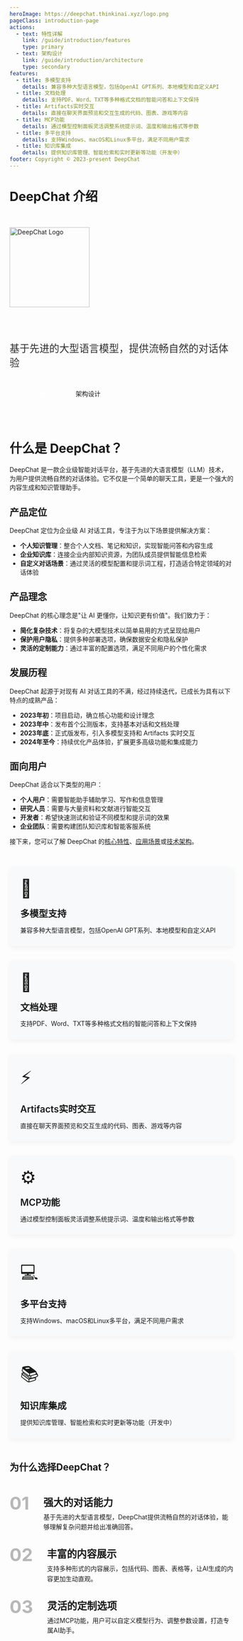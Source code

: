 ```yaml
---
heroImage: https://deepchat.thinkinai.xyz/logo.png
pageClass: introduction-page
actions:
  - text: 特性详解
    link: /guide/introduction/features
    type: primary
  - text: 架构设计
    link: /guide/introduction/architecture
    type: secondary
features:
  - title: 多模型支持
    details: 兼容多种大型语言模型，包括OpenAI GPT系列、本地模型和自定义API
  - title: 文档处理
    details: 支持PDF、Word、TXT等多种格式文档的智能问答和上下文保持
  - title: Artifacts实时交互
    details: 直接在聊天界面预览和交互生成的代码、图表、游戏等内容
  - title: MCP功能
    details: 通过模型控制面板灵活调整系统提示词、温度和输出格式等参数
  - title: 多平台支持
    details: 支持Windows、macOS和Linux多平台，满足不同用户需求
  - title: 知识库集成
    details: 提供知识库管理、智能检索和实时更新等功能（开发中）
footer: Copyright © 2023-present DeepChat
---
```


# DeepChat 介绍

<div class="hero-section">
  <img src="https://deepchat.thinkinai.xyz/logo.png" alt="DeepChat Logo" class="hero-image">
  <div class="hero-content">
    <h1 class="hero-title">DeepChat</h1>
    <p class="hero-description">基于先进的大型语言模型，提供流畅自然的对话体验</p>
    <div class="hero-actions">
      <a href="/guide/introduction/features" class="action-btn primary">特性详解</a>
      <a href="/guide/introduction/architecture" class="action-btn secondary">架构设计</a>
    </div>
  </div>
</div>

# 什么是 DeepChat？

DeepChat 是一款企业级智能对话平台，基于先进的大语言模型（LLM）技术，为用户提供流畅自然的对话体验。它不仅是一个简单的聊天工具，更是一个强大的内容生成和知识管理助手。

## 产品定位

DeepChat 定位为企业级 AI 对话工具，专注于为以下场景提供解决方案：

- **个人知识管理**：整合个人文档、笔记和知识，实现智能问答和内容生成
- **企业知识库**：连接企业内部知识资源，为团队成员提供智能信息检索
- **自定义对话场景**：通过灵活的模型配置和提示词工程，打造适合特定领域的对话体验

## 产品理念

DeepChat 的核心理念是"让 AI 更懂你，让知识更有价值"。我们致力于：

- **简化复杂技术**：将复杂的大模型技术以简单易用的方式呈现给用户
- **保护用户隐私**：提供多种部署选项，确保数据安全和隐私保护
- **灵活的定制能力**：通过丰富的配置选项，满足不同用户的个性化需求

## 发展历程

DeepChat 起源于对现有 AI 对话工具的不满，经过持续迭代，已成长为具有以下特点的成熟产品：

- **2023年初**：项目启动，确立核心功能和设计理念
- **2023年中**：发布首个公测版本，支持基本对话和文档处理
- **2023年底**：正式版发布，引入多模型支持和 Artifacts 实时交互
- **2024年至今**：持续优化产品体验，扩展更多高级功能和集成能力

## 面向用户

DeepChat 适合以下类型的用户：

- **个人用户**：需要智能助手辅助学习、写作和信息管理
- **研究人员**：需要与大量资料和文献进行智能交互
- **开发者**：希望快速测试和验证不同模型和提示词的效果
- **企业团队**：需要构建团队知识库和智能客服系统

接下来，您可以了解 DeepChat 的[核心特性](./features.md)、[应用场景](./use-cases.md)或[技术架构](./architecture.md)。

<div class="features-grid">
  <div class="feature-card">
    <div class="feature-icon">🤖</div>
    <div class="feature-title">多模型支持</div>
    <div class="feature-desc">兼容多种大型语言模型，包括OpenAI GPT系列、本地模型和自定义API</div>
  </div>
  <div class="feature-card">
    <div class="feature-icon">📄</div>
    <div class="feature-title">文档处理</div>
    <div class="feature-desc">支持PDF、Word、TXT等多种格式文档的智能问答和上下文保持</div>
  </div>
  <div class="feature-card">
    <div class="feature-icon">⚡</div>
    <div class="feature-title">Artifacts实时交互</div>
    <div class="feature-desc">直接在聊天界面预览和交互生成的代码、图表、游戏等内容</div>
  </div>
  <div class="feature-card">
    <div class="feature-icon">⚙️</div>
    <div class="feature-title">MCP功能</div>
    <div class="feature-desc">通过模型控制面板灵活调整系统提示词、温度和输出格式等参数</div>
  </div>
  <div class="feature-card">
    <div class="feature-icon">💻</div>
    <div class="feature-title">多平台支持</div>
    <div class="feature-desc">支持Windows、macOS和Linux多平台，满足不同用户需求</div>
  </div>
  <div class="feature-card">
    <div class="feature-icon">📚</div>
    <div class="feature-title">知识库集成</div>
    <div class="feature-desc">提供知识库管理、智能检索和实时更新等功能（开发中）</div>
  </div>
</div>

## 为什么选择DeepChat？

<div class="benefits-section">
  <div class="benefit-item">
    <div class="benefit-number">01</div>
    <div class="benefit-content">
      <h3>强大的对话能力</h3>
      <p>基于先进的大型语言模型，DeepChat提供流畅自然的对话体验，能够理解复杂问题并给出准确回答。</p>
    </div>
  </div>
  <div class="benefit-item">
    <div class="benefit-number">02</div>
    <div class="benefit-content">
      <h3>丰富的内容展示</h3>
      <p>支持多种形式的内容展示，包括代码、图表、表格等，让AI生成的内容更加生动直观。</p>
    </div>
  </div>
  <div class="benefit-item">
    <div class="benefit-number">03</div>
    <div class="benefit-content">
      <h3>灵活的定制选项</h3>
      <p>通过MCP功能，用户可以自定义模型行为、调整参数设置，打造专属AI助手。</p>
    </div>
  </div>
</div>

<style>
.introduction-page .theme-default-content {
  max-width: 1200px;
  margin: 0 auto;
  padding: 1rem 2rem;
}

.hero-section {
  display: flex;
  align-items: center;
  padding: 2rem 0;
  margin-bottom: 3rem;
  flex-wrap: wrap;
}

.hero-image {
  width: 180px;
  height: 180px;
  margin-right: 3rem;
}

.hero-content {
  flex: 1;
  min-width: 280px;
}

.hero-title {
  font-size: 3rem;
  margin: 0;
  background: linear-gradient(90deg, var(--c-brand), #8083ff);
  -webkit-background-clip: text;
  -webkit-text-fill-color: transparent;
}

.hero-description {
  font-size: 1.4rem;
  opacity: 0.9;
  margin: 1rem 0 2rem;
}

.hero-actions {
  display: flex;
  gap: 1rem;
  flex-wrap: wrap;
}

.action-btn {
  display: inline-block;
  padding: 0.8rem 1.6rem;
  border-radius: 4px;
  font-weight: 500;
  transition: all 0.3s;
  text-decoration: none;
}

.action-btn.primary {
  background: var(--c-brand);
  color: white;
}

.action-btn.primary:hover {
  background: var(--c-brand-light);
  transform: translateY(-2px);
}

.action-btn.secondary {
  border: 1px solid var(--c-brand);
  color: var(--c-brand);
}

.action-btn.secondary:hover {
  background: rgba(79, 70, 229, 0.1);
  transform: translateY(-2px);
}

.features-grid {
  display: grid;
  grid-template-columns: repeat(auto-fill, minmax(300px, 1fr));
  gap: 2rem;
  margin: 3rem 0;
}

.feature-card {
  background: #f8f9fa;
  border-radius: 8px;
  padding: 1.5rem;
  transition: all 0.3s;
  box-shadow: 0 4px 12px rgba(0, 0, 0, 0.05);
}

.feature-card:hover {
  transform: translateY(-5px);
  box-shadow: 0 8px 16px rgba(0, 0, 0, 0.1);
}

.feature-icon {
  font-size: 2.5rem;
  margin-bottom: 1rem;
}

.feature-title {
  font-size: 1.3rem;
  font-weight: 600;
  margin-bottom: 0.8rem;
  color: var(--c-brand);
}

.feature-desc {
  line-height: 1.6;
  color: var(--c-text);
}

.benefits-section {
  margin: 3rem 0;
}

.benefit-item {
  display: flex;
  margin-bottom: 2rem;
}

.benefit-number {
  font-size: 2.5rem;
  font-weight: 700;
  color: var(--c-brand);
  opacity: 0.3;
  margin-right: 2rem;
  line-height: 1;
}

.benefit-content h3 {
  margin-top: 0;
  margin-bottom: 0.5rem;
  font-size: 1.4rem;
  color: var(--c-text);
}

.benefit-content p {
  margin: 0;
  line-height: 1.6;
}

@media (max-width: 719px) {
  .hero-section {
    flex-direction: column;
    text-align: center;
  }
  
  .hero-image {
    margin-right: 0;
    margin-bottom: 2rem;
  }
  
  .hero-actions {
    justify-content: center;
  }
  
  .benefit-item {
    flex-direction: column;
  }
  
  .benefit-number {
    margin-right: 0;
    margin-bottom: 0.5rem;
  }
}
</style> 